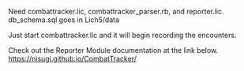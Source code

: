 Need combattracker.lic, combattracker_parser.rb, and reporter.lic. db_schema.sql goes in Lich5/data

Just start combattracker.lic and it will begin recording the encounters.

Check out the Reporter Module documentation at the link below.
https://nisugi.github.io/CombatTracker/
